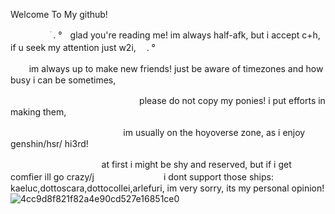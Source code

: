 Welcome To My github!


ㅤㅤㅤㅤㅤׁ . °ㅤglad you're reading me! im always half-afk, but i accept c+h, if u seek my attention just w2i,ㅤ . °

ㅤㅤ      im always up to make new friends! just be aware of timezones and how busy i can be sometimes,

ㅤㅤㅤㅤㅤㅤㅤㅤㅤㅤㅤㅤㅤㅤㅤㅤplease do not copy my ponies! i put efforts in making them,

ㅤㅤㅤㅤㅤㅤㅤㅤㅤㅤㅤㅤㅤㅤim usually on the hoyoverse zone, as i enjoy genshin/hsr/ hi3rd!

ㅤㅤㅤㅤㅤㅤㅤㅤㅤㅤㅤ  at first i might be shy and reserved, but if i get comfier ill go crazy/j
                     ㅤㅤㅤㅤㅤㅤㅤㅤ
        i dont support those ships: kaeluc,dottoscara,dottocollei,arlefuri, im very sorry, its my personal opinion!
               ![4cc9d8f821f82a4e90cd527e16851ce0](https://github.com/user-attachments/assets/5edf5a17-98be-4736-a973-1639254084ef)
